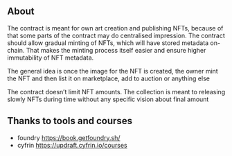 ## About

The contract is meant for own art creation and publishing NFTs, because of that some parts of the contract may do centralised impression. The contract should allow gradual minting of NFTs, which will have stored metadata on-chain. That makes the minting process itself easier and ensure higher immutability of NFT metadata.

The general idea is once the image for the NFT is created, the owner mint the NFT and then list it on marketplace, add to auction or anything else

The contract doesn’t limit NFT amounts. The collection is meant to releasing slowly NFTs during time without any specific vision about final amount


## Thanks to tools and courses
- foundry https://book.getfoundry.sh/
- cyfrin https://updraft.cyfrin.io/courses
